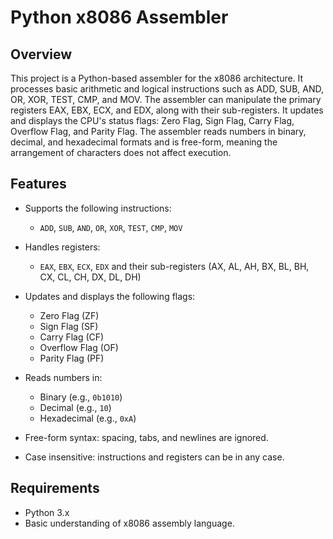 # Python x8086 Assembler

## Overview

This project is a Python-based assembler for the x8086 architecture. It processes basic arithmetic and logical instructions such as ADD, SUB, AND, OR, XOR, TEST, CMP, and MOV. The assembler can manipulate the primary registers EAX, EBX, ECX, and EDX, along with their sub-registers. It updates and displays the CPU's status flags: Zero Flag, Sign Flag, Carry Flag, Overflow Flag, and Parity Flag. The assembler reads numbers in binary, decimal, and hexadecimal formats and is free-form, meaning the arrangement of characters does not affect execution.

## Features

- Supports the following instructions:
  - `ADD`, `SUB`, `AND`, `OR`, `XOR`, `TEST`, `CMP`, `MOV`
  
- Handles registers:
  - `EAX`, `EBX`, `ECX`, `EDX` and their sub-registers (AX, AL, AH, BX, BL, BH, CX, CL, CH, DX, DL, DH)

- Updates and displays the following flags:
  - Zero Flag (ZF)
  - Sign Flag (SF)
  - Carry Flag (CF)
  - Overflow Flag (OF)
  - Parity Flag (PF)

- Reads numbers in:
  - Binary (e.g., `0b1010`)
  - Decimal (e.g., `10`)
  - Hexadecimal (e.g., `0xA`)

- Free-form syntax: spacing, tabs, and newlines are ignored.
- Case insensitive: instructions and registers can be in any case.

## Requirements

- Python 3.x
- Basic understanding of x8086 assembly language.

